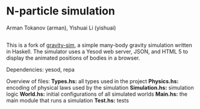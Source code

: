 N-particle simulation
===========
Arman Tokanov (arman), Yishuai Li (yishuai)
##

This is a fork of [gravity-sim](https://github.com/BartoszMilewski/gravity-sim),
a simple many-body gravity simulation written in Haskell. The simulator uses a
Yesod web server, JSON, and HTML 5 to display the animated positions of bodies
in a browser.

Dependencies: yesod, repa

Overview of files:
**Types.hs:** all types used in the project
**Physics.hs:** encoding of physical laws used by the simulation
**Simulation.hs:** simulation logic
**World.hs:** initial configurations of all simulated worlds
**Main.hs:** the main module that runs a simulation
**Test.hs:** tests